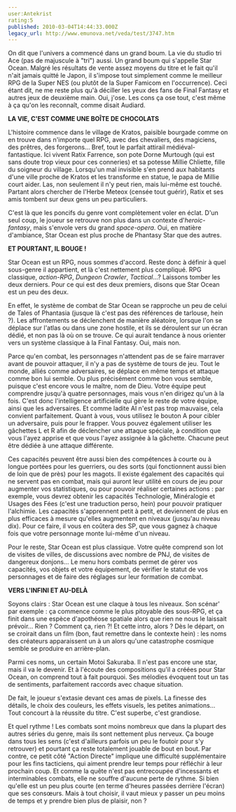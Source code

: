 ```yaml
---
user:Antekrist
rating:5
published: 2010-03-04T14:44:33.000Z
legacy_url: http://www.emunova.net/veda/test/3747.htm
---
```

On dit que l'univers a commencé dans un grand boum. La vie du studio tri Ace (pas de majuscule à "tri") aussi. Un grand boum qui s'appelle Star Ocean. Malgré les résultats de vente assez moyens du titre et le fait qu'il n'ait jamais quitté le Japon, il s'impose tout simplement comme le meilleur RPG de la Super NES (ou plutôt de la Super Famicom en l'occurrence). Ceci étant dit, ne me reste plus qu'à déciller les yeux des fans de Final Fantasy et autres jeux de deuxième main. Oui, j'ose. Les cons ça ose tout, c'est même à ça qu'on les reconnaît, comme disait Audiard.  

  

**LA VIE, C'EST COMME UNE BOÎTE DE CHOCOLATS**  

L'histoire commence dans le village de Kratos, paisible bourgade comme on en trouve dans n'importe quel RPG, avec des chevaliers, des magiciens, des prêtres, des forgerons... Bref, tout le parfait attirail médiéval-fantastique. Ici vivent Ratix Farrence, son pote Dorne Murtough (qui est sans doute trop vieux pour ces conneries) et sa potesse Millie Chliette, fille du soigneur du village. Lorsqu'un mal invisible s'en prend aux habitants d'une ville proche de Kratos et les transforme en statue, le papa de Millie court aider. Las, non seulement il n'y peut rien, mais lui-même est touché. Partant alors chercher de l'Herbe Meteox (censée tout guérir), Ratix et ses amis tombent sur deux gens un peu particuliers.  

C'est là que les poncifs du genre vont complètement voler en éclat. D'un seul coup, le joueur se retrouve non plus dans un contexte d'_heroic-fantasy_, mais s'envole vers du grand _space-opera_. Oui, en matière d'ambiance, Star Ocean est plus proche de Phantasy Star que des autres.  

  

**ET POURTANT, IL BOUGE !**  

Star Ocean est un RPG, nous sommes d'accord. Reste donc à définir à quel sous-genre il appartient, et là c'est nettement plus compliqué. RPG classique, _action-RPG_, _Dungeon Crawler_, _Tactical_...? Laissons tomber les deux derniers. Pour ce qui est des deux premiers, disons que Star Ocean est un peu des deux.  

En effet, le système de combat de Star Ocean se rapproche un peu de celui de Tales of Phantasia (jusque là c'est pas des références de tarlouse, hein ?). Les affrontements se déclenchent de manière aléatoire, lorsque l'on se déplace sur l'atlas ou dans une zone hostile, et ils se déroulent sur un écran dédié, et non pas là où on se trouve. Ce qui aurait tendance à nous orienter vers un système classique à la Final Fantasy. Oui, mais non.  

Parce qu'en combat, les personnages n'attendent pas de se faire marraver avant de pouvoir attaquer, il n'y a pas de système de tours de jeu. Tout le monde, alliés comme adversaires, se déplace en même temps et attaque comme bon lui semble. Ou plus précisément comme bon vous semble, puisque c'est encore vous le maître, nom de Dieu. Votre équipe peut comprendre jusqu'à quatre personnages, mais vous n'en dirigez qu'un à la fois. C'est donc l'intelligence artificielle qui gère le reste de votre équipe, ainsi que les adversaires. Et comme ladite AI n'est pas trop mauvaise, cela convient parfaitement. Quant à vous, vous utilisez le bouton A pour cibler un adversaire, puis pour le frapper. Vous pouvez également utiliser les gâchettes L et R afin de déclencher une attaque spéciale, à condition que vous l'ayez apprise et que vous l'ayez assignée à la gâchette. Chacune peut être dédiée à une attaque différente.  

Ces capacités peuvent être aussi bien des compétences à courte ou à longue portées pour les guerriers, ou des sorts (qui fonctionnent aussi bien de loin que de près) pour les magots. Il existe également des capacités qui ne servent pas en combat, mais qui auront leur utilité en cours de jeu pour augmenter vos statistiques, ou pour pouvoir réaliser certaines actions : par exemple, vous devrez obtenir les capacités Technologie, Minéralogie et Usages des Fées (c'est une traduction perso, hein) pour pouvoir pratiquer l'alchimie. Les capacités s'apprennent petit à petit, et deviennent de plus en plus efficaces à mesure qu'elles augmentent en niveaux (jusqu'au niveau dix). Pour ce faire, il vous en coûtera des SP, que vous gagnez à chaque fois que votre personnage monte lui-même d'un niveau.  

Pour le reste, Star Ocean est plus classique. Votre quête comprend son lot de visites de villes, de discussions avec nombre de PNJ, de visites de dangereux donjons... Le menu hors combats permet de gérer vos capacités, vos objets et votre équipement, de vérifier le statut de vos personnages et de faire des réglages sur leur formation de combat.  

  

**VERS L'INFINI ET AU-DELÀ**  

Soyons clairs : Star Ocean est une claque à tous les niveaux. Son scénar' par exemple : ça commence comme le plus pitoyable des sous-RPG, et ça finit dans une espèce d'apothéose spatiale alors que rien ne nous le laissait prévoir... Rien ? Comment ça, rien ?! Et cette intro, alors ? Dès le départ, on se croirait dans un film (bon, faut remettre dans le contexte hein) : les noms des créateurs apparaissent un à un alors qu'une catastrophe cosmique semble se produire en arrière-plan.  

Parmi ces noms, un certain Motoi Sakuraba. Il n'est pas encore une star, mais il va le devenir. Et à l'écoute des compositions qu'il a créées pour Star Ocean, on comprend tout à fait pourquoi. Ses mélodies évoquent tout un tas de sentiments, parfaitement raccords avec chaque situation.  

De fait, le joueur s'extasie devant ces amas de pixels. La finesse des détails, le choix des couleurs, les effets visuels, les petites animations... Tout concourt à la réussite du titre. C'est superbe, c'est grandiose.  

Et quel rythme ! Les combats sont moins nombreux que dans la plupart des autres séries du genre, mais ils sont nettement plus nerveux. Ça bouge dans tous les sens (c'est d'ailleurs parfois un peu le foutoir pour s'y retrouver) et pourtant ça reste totalement jouable de bout en bout. Par contre, ce petit côté "Action Directe" implique une difficulté supplémentaire pour les fins tacticiens, qui aiment prendre leur temps pour réfléchir à leur prochain coup. Et comme la quête n'est pas entrecoupée d'incessants et interminables combats, elle ne souffre d'aucune perte de rythme. Si bien qu'elle est un peu plus courte (en terme d'heures passées derrière l'écran) que ses consœurs. Mais à tout choisir, il vaut mieux y passer un peu moins de temps et y prendre bien plus de plaisir, non ?
